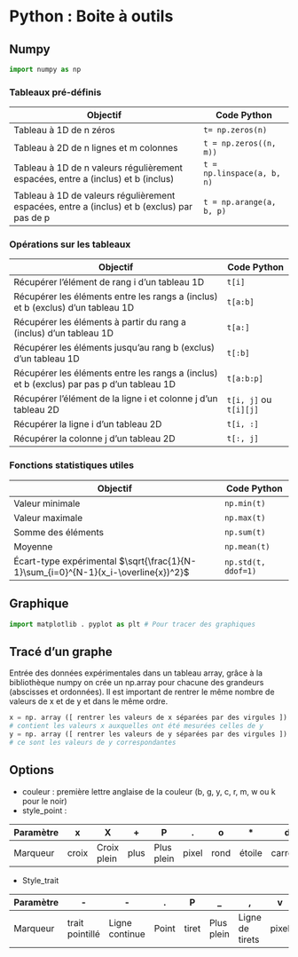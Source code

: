 # Python : Boite à outils

## Numpy

```python
import numpy as np
```

### Tableaux pré-définis

| Objectif                                      | Code Python                                            |
|-|-|
|Tableau à 1D de n zéros| `t= np.zeros(n)`|
| Tableau à 2D de n lignes et m colonnes         | `t = np.zeros((n, m))`                                 |
| Tableau à 1D de n valeurs régulièrement espacées, entre a (inclus) et b (inclus) | `t = np.linspace(a, b, n)`                              |
| Tableau à 1D de valeurs régulièrement espacées, entre a (inclus) et b (exclus) par pas de p | `t = np.arange(a, b, p)`                               |

### Opérations sur les tableaux

| Objectif                                       | Code Python                                               |
|------------------------------------------------|-----------------------------------------------------------|
| Récupérer l’élément de rang i d’un tableau 1D     | `t[i]`                                                    |
| Récupérer les éléments entre les rangs a (inclus) et b (exclus) d’un tableau 1D | `t[a:b]`                                             |
| Récupérer les éléments à partir du rang a (inclus) d’un tableau 1D | `t[a:]`                                               |
| Récupérer les éléments jusqu’au rang b (exclus) d’un tableau 1D | `t[:b]`                                               |
| Récupérer les éléments entre les rangs a (inclus) et b (exclus) par pas p d’un tableau 1D | `t[a:b:p]`                                       |
| Récupérer l’élément de la ligne i et colonne j d’un tableau 2D | `t[i, j]` ou `t[i][j]`                                 |
| Récupérer la ligne i d’un tableau 2D             | `t[i, :]`                                               |
| Récupérer la colonne j d’un tableau 2D          | `t[:, j]`                                               |

### Fonctions statistiques utiles

| Objectif                                   | Code Python                                    |
|--------------------------------------------|------------------------------------------------|
| Valeur minimale                            | `np.min(t)`                                    |
| Valeur maximale                            | `np.max(t)`                                    |
| Somme des éléments                        | `np.sum(t)`                                    |
| Moyenne                                    | `np.mean(t)`                                   |
| Écart-type expérimental $\sqrt{\frac{1}{N-1}\sum_{i=0}^{N-1}(x_i-\overline{x})^2}$                  | `np.std(t, ddof=1)`                            |

## Graphique

```python
import matplotlib . pyplot as plt # Pour tracer des graphiques
```

## Tracé d’un graphe

Entrée des données expérimentales dans un tableau array, grâce à la bibliothèque numpy on crée un
np.array pour chacune des grandeurs (abscisses et ordonnées).
Il est important de rentrer le même nombre de valeurs de x et de y et dans le même ordre.

```python
x = np. array ([ rentrer les valeurs de x séparées par des virgules ])
# contient les valeurs x auxquelles ont été mesurées celles de y
y = np. array ([ rentrer les valeurs de y séparées par des virgules ])
# ce sont les valeurs de y correspondantes
```

## Options

- couleur : première lettre anglaise de la couleur (b, g, y, c, r, m, w ou k pour le noir)
- style_point :

| Paramètre | x   | X            | +   | P          | .   | o   | *   | d       |
|-----------|-----|--------------|-----|------------|-----|-----|-----|---------|
| Marqueur  | croix | Croix plein | plus | Plus plein | pixel | rond | étoile | carreau |

- Style_trait

| Paramètre      | -   | -  | .   | P   | _   | ,   | v   |
|----------------|-----|---|-----|-----|-----|-----|-----|
| Marqueur       | trait pointillé | Ligne continue | Point | tiret | Plus plein | Ligne de tirets | pixel | triangle |
